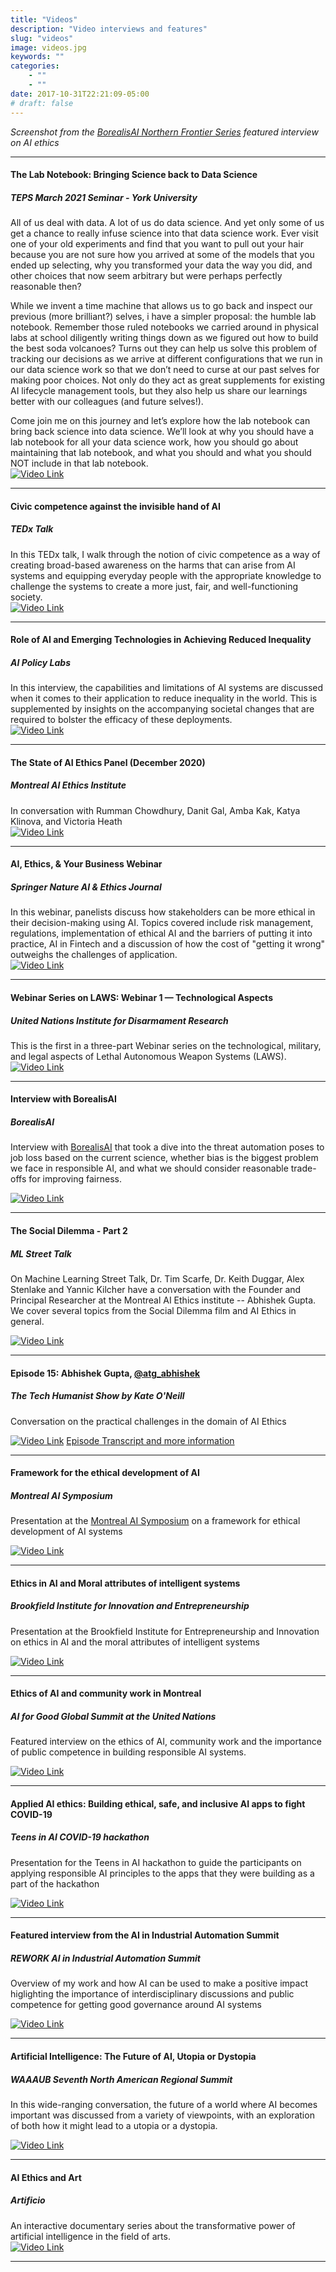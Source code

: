 ```yaml
---
title: "Videos"
description: "Video interviews and features"
slug: "videos"
image: videos.jpg
keywords: ""
categories: 
    - ""
    - ""
date: 2017-10-31T22:21:09-05:00
# draft: false
---
```


*Screenshot from the [BorealisAI Northern Frontier Series](https://www.borealisai.com/en/video/c/northern-frontier-interview-series/) featured interview on AI ethics*

---

#### The Lab Notebook: Bringing Science back to Data Science 
##### TEPS March 2021 Seminar - York University  
All of us deal with data. A lot of us do data science. And yet only some of us get a chance to really infuse science into that data science work. Ever visit one of your old experiments and find that you want to pull out your hair because you are not sure how you arrived at some of the models that you ended up selecting, why you transformed your data the way you did, and other choices that now seem arbitrary but were perhaps perfectly reasonable then?  

While we invent a time machine that allows us to go back and inspect our previous (more brilliant?) selves, i have a simpler proposal: the humble lab notebook. Remember those ruled notebooks we carried around in physical labs at school diligently writing things down as we figured out how to build the best soda volcanoes? Turns out they can help us solve this problem of tracking our decisions as we arrive at different configurations that we run in our data science work so that we don’t need to curse at our past selves for making poor choices. Not only do they act as great supplements for existing AI lifecycle management tools, but they also help us share our learnings better with our colleagues (and future selves!).  

Come join me on this journey and let’s explore how the lab notebook can bring back science into data science. We’ll look at why you should have a lab notebook for all your data science work, how you should go about maintaining that lab notebook, and what you should and what you should NOT include in that lab notebook.  
[![Video Link](https://img.youtube.com/vi/RKvnqazj-aQ/0.jpg)](https://www.youtube.com/watch?v=RKvnqazj-aQ)


---

#### Civic competence against the invisible hand of AI  
##### TEDx Talk  
In this TEDx talk, I walk through the notion of civic competence as a way of creating broad-based awareness on the harms that can arise from AI systems and equipping everyday people with the appropriate knowledge to challenge the systems to create a more just, fair, and well-functioning society.  
[![Video Link](https://img.youtube.com/vi/5QOted0n-BE/0.jpg)](https://www.youtube.com/watch?v=5QOted0n-BE)

---

#### Role of AI and Emerging Technologies in Achieving Reduced Inequality   
##### AI Policy Labs  
In this interview, the capabilities and limitations of AI systems are discussed when it comes to their application to reduce inequality in the world. This is supplemented by insights on the accompanying societal changes that are required to bolster the efficacy of these deployments.  
[![Video Link](https://img.youtube.com/vi/i-8jWHl7RJ8/0.jpg)](https://www.youtube.com/watch?v=i-8jWHl7RJ8)


---

#### The State of AI Ethics Panel (December 2020)  
##### Montreal AI Ethics Institute  
In conversation with Rumman Chowdhury, Danit Gal, Amba Kak, Katya Klinova, and Victoria Heath  
[![Video Link](https://img.youtube.com/vi/EcHKGhTxd8s/0.jpg)](https://www.youtube.com/watch?v=EcHKGhTxd8s)

---

#### AI, Ethics, & Your Business Webinar  
##### Springer Nature AI & Ethics Journal  
In this webinar, panelists discuss how stakeholders can be more ethical in their decision-making using AI. Topics covered include risk management, regulations, implementation of ethical AI and the barriers of putting it into practice, AI in Fintech and a discussion of how the cost of "getting it wrong" outweighs the challenges of application.  
[![Video Link](https://github.com/atg-abhishek/presentations/raw/master/springer_panel_2020.png)](https://www.springernature.com/gp/librarians/the-link/blog/blogposts-news-initiatives/ai-ethics-your-business/18684132)

---

#### Webinar Series on LAWS: Webinar 1 — Technological Aspects
##### United Nations Institute for Disarmament Research  
This is the first in a three-part Webinar series on the technological, military, and legal aspects of Lethal Autonomous Weapon Systems (LAWS).  
[![Video Link](https://img.youtube.com/vi/id655evv3yA/0.jpg)](https://www.youtube.com/watch?v=id655evv3yA)

---

#### Interview with BorealisAI
##### BorealisAI  
Interview with [BorealisAI](https://www.borealisai.com/en/) that took a dive into the threat automation poses to job loss based on the current science, whether bias is the biggest problem we face in responsible AI, and what we should consider reasonable trade-offs for improving fairness.     

[![Video Link](https://img.youtube.com/vi/Z3Tme0WU5D8/0.jpg)](https://www.youtube.com/watch?v=Z3Tme0WU5D8)

---

#### The Social Dilemma - Part 2
##### ML Street Talk
On Machine Learning Street Talk, Dr. Tim Scarfe, Dr. Keith Duggar, Alex Stenlake and Yannic Kilcher have a conversation with the Founder and Principal Researcher at the Montreal AI Ethics institute -- Abhishek Gupta. We cover several topics from the Social Dilemma film and AI Ethics in general. 

[![Video Link](https://img.youtube.com/vi/K_Ouj1ng_5w/0.jpg)](https://www.youtube.com/watch?v=K_Ouj1ng_5w)

---

#### Episode 15: Abhishek Gupta, [@atg_abhishek](https://twitter.com/atg_abhishek)
##### The Tech Humanist Show by Kate O'Neill
Conversation on the practical challenges in the domain of AI Ethics

[![Video Link](https://img.youtube.com/vi/hgjVSwfWrO0/0.jpg)](https://www.youtube.com/watch?v=hgjVSwfWrO0)
[Episode Transcript and more information](https://www.thetechhumanist.com/2020/10/30/the-tech-humanist-show-episode-15-abhishek-gupta/)

---

#### Framework for the ethical development of AI
##### Montreal AI Symposium  
Presentation at the [Montreal AI Symposium](http://montrealaisymposium.com/) on a framework for ethical development of AI systems     

[![Video Link](https://img.youtube.com/vi/cdcKwefTT6M/0.jpg)](https://www.youtube.com/watch?v=cdcKwefTT6M&t=9737s)

---

#### Ethics in AI and Moral attributes of intelligent systems
##### Brookfield Institute for Innovation and Entrepreneurship 
Presentation at the Brookfield Institute for Entrepreneurship and Innovation on ethics in AI and the moral attributes of intelligent systems     

[![Video Link](https://img.youtube.com/vi/XTdAjFCqnSg/0.jpg)](https://www.youtube.com/watch?v=XTdAjFCqnSg&t=9737s)

---

#### Ethics of AI and community work in Montreal 
##### AI for Good Global Summit at the United Nations 
Featured interview on the ethics of AI, community work and the importance of public competence in building responsible AI systems.     

[![Video Link](https://img.youtube.com/vi/LH5t_osKck4/0.jpg)](https://www.youtube.com/watch?v=LH5t_osKck4&t=9737s)

---

#### Applied AI ethics: Building ethical, safe, and inclusive AI apps to fight COVID-19
##### Teens in AI COVID-19 hackathon
Presentation for the Teens in AI hackathon to guide the participants on applying responsible AI principles to the apps that they were building as a part of the hackathon

[![Video Link](https://img.youtube.com/vi/F7h_LptnqeQ/0.jpg)](https://www.youtube.com/watch?v=F7h_LptnqeQ)

---

#### Featured interview from the AI in Industrial Automation Summit
##### REWORK AI in Industrial Automation Summit 
Overview of my work and how AI can be used to make a positive impact higlighting the importance of interdisciplinary discussions and public competence for getting good governance around AI systems     

[![Video Link](http://view.vzaar.com/16144438/image)](http://videos.re-work.co/videos/1076-interview-with-abhishek-gupta-mcgill-university-and-jeremy-marvel-nist)

---

#### Artificial Intelligence: The Future of AI, Utopia or Dystopia
##### WAAAUB Seventh North American Regional Summit  
In this wide-ranging conversation, the future of a world where AI becomes important was discussed from a variety of viewpoints, with an exploration of both how it might lead to a utopia or a dystopia.

[![Video Link](https://img.youtube.com/vi/9XVFM3ERi7Y/hq1.jpg)](https://www.youtube.com/watch?v=9XVFM3ERi7Y)

---

#### AI Ethics and Art
##### Artificio
An interactive documentary series about the transformative power of artificial intelligence in the field of arts.  
[![Video Link](https://github.com/atg-abhishek/presentations/raw/master/artificio.jpg)](https://artificio.io/artists)

---
